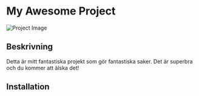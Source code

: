 # My Awesome Project

![Project Image](image.jpg)

## Beskrivning
Detta är mitt fantastiska projekt som gör fantastiska saker. Det är superbra och du kommer att älska det!

## Installation

